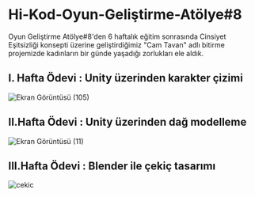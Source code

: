 # Hi-Kod-Oyun-Geliştirme-Atölye#8

Oyun Geliştirme Atölye#8'den 6 haftalık eğitim sonrasında Cinsiyet Eşitsizliği konsepti üzerine geliştirdiğimiz "Cam Tavan" adlı bitirme projemizde kadınların bir günde yaşadığı zorlukları ele aldık.

## I. Hafta Ödevi : Unity üzerinden karakter çizimi

![Ekran Görüntüsü (105)](https://github.com/beyzabektas/Hi-Kod-Oyun-Gelistirme/assets/91256847/e03b3a32-3c4c-4488-81bd-3b5113926c64)

## II.Hafta Ödevi : Unity üzerinden dağ modelleme

![Ekran Görüntüsü (11)](https://github.com/beyzabektas/Hi-Kod-Oyun-Gelistirme/assets/91256847/3edefc90-02a3-4fda-9acb-8e26c2225f88)


## III.Hafta Ödevi : Blender ile çekiç tasarımı

![cekic](https://github.com/beyzabektas/Hi-Kod-Oyun-Gelistirme/assets/91256847/bfe98c74-6a43-43b5-aee5-f6ec5847a94a)
